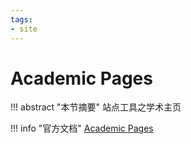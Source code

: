```yaml
---
tags:
- site
---
```


# Academic Pages

!!! abstract "本节摘要"
    站点工具之学术主页

!!! info "官方文档"
    [Academic Pages](https://academicpages.github.io/)

